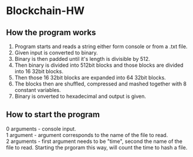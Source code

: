 # Blockchain-HW

## How the program works
1. Program starts and reads a string either form console or from a .txt file.
2. Given input is converted to binary.
3. Binary is then padded until it's length is divisible by 512.
4. Then binary is divided into 512bit blocks and those blocks are divided into 16 32bit blocks.
5. Then those 16 32bit blocks are expanded into 64 32bit blocks.
6. The blocks then are shuffled, compressed and mashed together with 8 constant variables.
7. Binary is onverted to hexadecimal and output is given.

## How to start the program
0 arguments - console input.  
1 argument - argument corresponds to the name of the file to read.  
2 arguments - first argument needs to be "time", second the name of the file to read. Starting the prgoram this way, will count the time to hash a file.  
